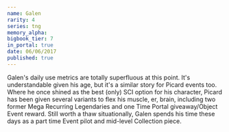 ```yaml
---
name: Galen
rarity: 4
series: tng
memory_alpha:
bigbook_tier: 7
in_portal: true
date: 06/06/2017
published: true
---
```


Galen's daily use metrics are totally superfluous at this point. It's understandable given his age, but it's a similar story for Picard events too. Where he once shined as the best (only) SCI option for his character, Picard has been given several variants to flex his muscle, er, brain, including two former Mega Recurring Legendaries and one Time Portal giveaway/Object Event reward. Still worth a thaw situationally, Galen spends his time these days as a part time Event pilot and mid-level Collection piece.
